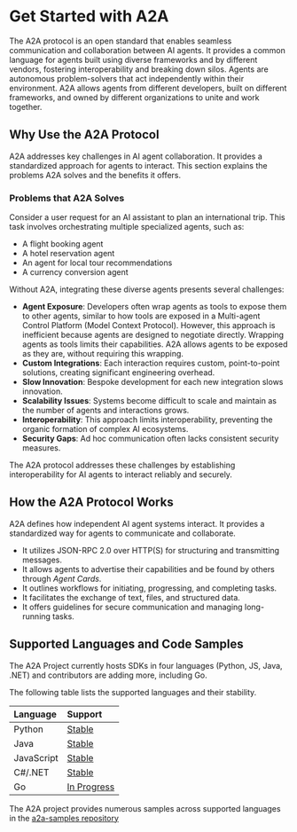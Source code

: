 # Get Started with A2A

The A2A protocol is an open standard that enables seamless communication and
collaboration between AI agents. It provides a common language for agents built
using diverse frameworks and by different vendors, fostering interoperability
and breaking down silos. Agents are autonomous problem-solvers that act
independently within their environment. A2A allows agents from different
developers, built on different frameworks, and owned by different organizations
to unite and work together.

## Why Use the A2A Protocol

A2A addresses key challenges in AI agent collaboration. It provides
a standardized approach for agents to interact. This section explains the
problems A2A solves and the benefits it offers.

### Problems that A2A Solves

Consider a user request for an AI assistant to plan an international trip. This
task involves orchestrating multiple specialized agents, such as:

- A flight booking agent
- A hotel reservation agent
- An agent for local tour recommendations
- A currency conversion agent

Without A2A, integrating these diverse agents presents several challenges:

- **Agent Exposure**: Developers often wrap agents as tools to expose them to
    other agents, similar to how tools are exposed in a Multi-agent Control
    Platform (Model Context Protocol). However, this approach is inefficient because agents are
    designed to negotiate directly. Wrapping agents as tools limits their capabilities.
    A2A allows agents to be exposed as they are, without requiring this wrapping.
- **Custom Integrations**: Each interaction requires custom, point-to-point
    solutions, creating significant engineering overhead.
- **Slow Innovation**: Bespoke development for each new integration slows
    innovation.
- **Scalability Issues**: Systems become difficult to scale and maintain as
    the number of agents and interactions grows.
- **Interoperability**: This approach limits interoperability,
    preventing the organic formation of complex AI ecosystems.
- **Security Gaps**: Ad hoc communication often lacks consistent security
    measures.

The A2A protocol addresses these challenges by establishing interoperability for
AI agents to interact reliably and securely.

## How the A2A Protocol Works

A2A defines how independent AI agent systems interact. It provides
a standardized way for agents to communicate and collaborate.

- It utilizes JSON-RPC 2.0 over HTTP(S) for structuring and transmitting messages.
- It allows agents to advertise their capabilities and be found by others through *Agent Cards*.
- It outlines workflows for initiating, progressing, and completing tasks.
- It facilitates the exchange of text, files, and structured data.
- It offers guidelines for secure communication and managing long-running tasks.

## Supported Languages and Code Samples

The A2A Project currently hosts SDKs in four languages (Python, JS, Java, .NET)
and contributors are adding more, including Go.

The following table lists the supported languages and their stability.

| Language   | Support  |
| :--------- | :------- |
| Python     | [Stable](https://github.com/a2aproject/a2a-python) |
| Java       | [Stable](https://github.com/a2aproject/a2a-java)   |
| JavaScript | [Stable](https://github.com/a2aproject/a2a-js)     |
| C#/.NET    | [Stable](https://github.com/a2aproject/a2a-dotnet) |
| Go         | [In Progress](https://github.com/a2aproject/a2a-go)|

The A2A project provides numerous samples across supported languages in the [a2a-samples repository](https://github.com/a2aproject/a2a-samples)

